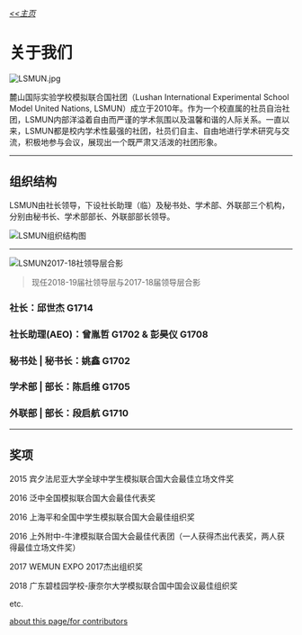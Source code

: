 *[<<主页](https://www.lsmun.club/)*

# 关于我们

![LSMUN.jpg](https://www.lsmun.club/about/LSMUN.jpg)

麓山国际实验学校模拟联合国社团（Lushan International Experimental School Model United Nations, LSMUN）成立于2010年。作为一个校直属的社员自治社团，LSMUN内部洋溢着自由而严谨的学术氛围以及温馨和谐的人际关系。一直以来，LSMUN都是校内学术性最强的社团，社员们自主、自由地进行学术研究与交流，积极地参与会议，展现出一个既严肃又活泼的社团形象。

***

## 组织结构

LSMUN由社长领导，下设社长助理（临）及秘书处、学术部、外联部三个机构，分别由秘书长、学术部部长、外联部部长领导。

![LSMUN组织结构图](https://www.lsmun.club/about/LSMUN组织结构图.jpg)

***

![LSMUN2017-18社领导层合影](https://www.lsmun.club/about/LSMUN2017-18社领导层合影.jpg)

> 现任2018-19届社领导层与2017-18届领导层合影

### 社长：邱世杰 G1714

### 社长助理(AEO)：曾胤哲 G1702 & 彭昊仪 G1708

### 秘书处 | 秘书长：姚鑫 G1702



### 学术部 | 部长：陈启维 G1705



### 外联部 | 部长：段启航 G1710

---

## 奖项

2015 宾夕法尼亚大学全球中学生模拟联合国大会最佳立场文件奖

2016 泛中全国模拟联合国大会最佳代表奖

2016 上海平和全国中学生模拟联合国大会最佳组织奖

2016 上外附中-牛津模拟联合国大会最佳代表团（一人获得杰出代表奖，两人获得最佳立场文件奖）

2017 WEMUN EXPO 2017杰出组织奖

2018 广东碧桂园学校-康奈尔大学模拟联合国中国会议最佳组织奖

etc.



[about this page/for contributors](https://www.lsmun.club/README.md)
